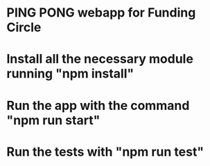 # PING PONG webapp for Funding Circle
# Install all the necessary module running "npm install"
# Run the app with the command "npm run start"
# Run the tests with "npm run test"
